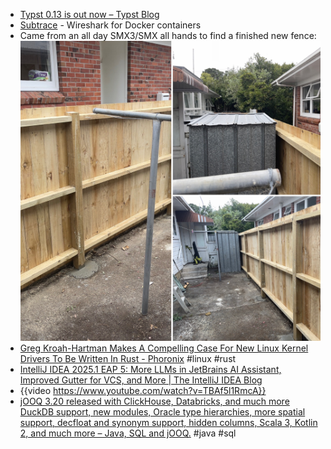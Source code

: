 - [Typst 0.13 is out now – Typst Blog](https://typst.app/blog/2025/typst-0.13/)
- [Subtrace](https://subtrace.dev/) - Wireshark for Docker containers
- Came from an all day SMX3/SMX all hands to find a finished new fence:
  ![6001E7CF-9F61-48B1-B817-9700BC875F02.jpg](../assets/6001E7CF-9F61-48B1-B817-9700BC875F02_1740029719838_0.jpg)
- [Greg Kroah-Hartman Makes A Compelling Case For New Linux Kernel Drivers To Be Written In Rust - Phoronix](https://www.phoronix.com/news/Greg-KH-On-New-Rust-Code) #linux #rust
- [IntelliJ IDEA 2025.1 EAP 5: More LLMs in JetBrains AI Assistant, Improved Gutter for VCS, and More | The IntelliJ IDEA Blog](https://blog.jetbrains.com/idea/2025/02/intellij-idea-2025-1-eap-5/)
- {{video https://www.youtube.com/watch?v=TBAf5l1RmcA}}
- [jOOQ 3.20 released with ClickHouse, Databricks, and much more DuckDB support, new modules, Oracle type hierarchies, more spatial support, decfloat and synonym support, hidden columns, Scala 3, Kotlin 2, and much more &#8211; Java, SQL and jOOQ.](https://blog.jooq.org/jooq-3-20-released-with-clickhouse-databricks-and-much-more-duckdb-support-new-modules-oracle-type-hierarchies-more-spatial-support-decfloat-and-synonym-support-hidden-columns-scala-3-kotlin/) #java #sql